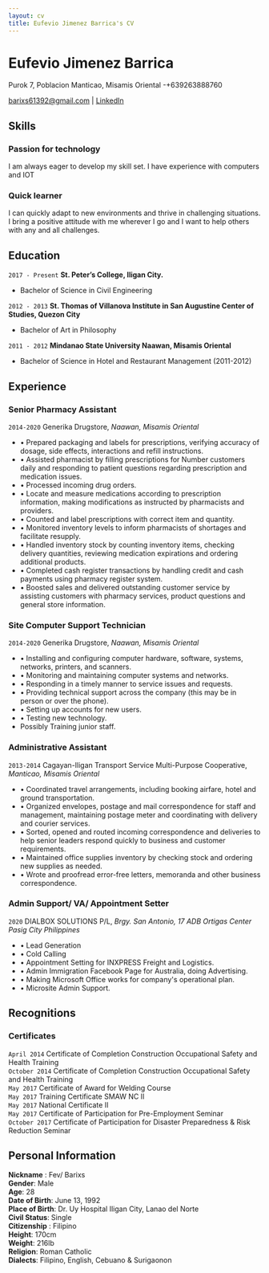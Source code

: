 ```yaml
---
layout: cv
title: Eufevio Jimenez Barrica's CV
---
```

# Eufevio Jimenez Barrica
Purok 7, Poblacion Manticao, Misamis Oriental
-+639263888760

<div id="webaddress">
<a href="barixs61392@gmail.com">barixs61392@gmail.com</a>
| <a href="https://www.linkedin.com/in/eufevio-barrica-62733685/">LinkedIn</a>
</div>


## Skills

### Passion for technology
I am always eager to develop my skill set. I have experience with computers and IOT

### Quick learner
I can quickly adapt to new environments and thrive in challenging situations. I bring a positive attitude with me wherever I go and I want to help others with any and all challenges.


## Education

`2017 - Present`
__St. Peter’s College, Iligan City.__
- Bachelor of Science in Civil Engineering    

`2012 - 2013`
__St. Thomas of Villanova Institute in San Augustine Center of Studies, Quezon City__
- Bachelor of Art in Philosophy

`2011 - 2012`
__Mindanao State University Naawan, Misamis Oriental__
- Bachelor of Science in Hotel and Restaurant Management (2011-2012)



## Experience
### Senior Pharmacy Assistant   
`2014-2020`
Generika Drugstore, *Naawan, Misamis Oriental*
- •	Prepared packaging and labels for prescriptions, verifying accuracy of dosage, side effects, interactions and refill instructions.  
- • Assisted pharmacist by filling prescriptions for Number customers daily and responding to patient questions regarding prescription and medication issues.  
- • Processed incoming drug orders.  
- • Locate and measure medications according to prescription information, making modifications as instructed by pharmacists and providers.  
- • Counted and label prescriptions with correct item and quantity.  
- • Monitored inventory levels to inform pharmacists of shortages and facilitate resupply.  
- • Handled inventory stock by counting inventory items, checking delivery quantities, reviewing medication expirations and ordering additional products.  
- • Completed cash register transactions by handling credit and cash payments using pharmacy register system.  
- • Boosted sales and delivered outstanding customer service by assisting customers with pharmacy services, product questions and general store information.	  		

### Site Computer Support Technician
`2014-2020`
Generika Drugstore, *Naawan, Misamis Oriental*
- • Installing and configuring computer hardware, software, systems, networks, printers, and scanners.  
- • Monitoring and maintaining computer systems and networks.  
- • Responding in a timely manner to service issues and requests.  
- • Providing technical support across the company (this may be in person or over the phone).  
- • Setting up accounts for new users.  
- • Testing new technology.  
- Possibly Training junior staff.  

### Administrative Assistant
`2013-2014`
Cagayan-Iligan Transport Service Multi-Purpose Cooperative, *Manticao, Misamis Oriental*
- • Coordinated travel arrangements, including booking airfare, hotel and ground transportation.  
- • Organized envelopes, postage and mail correspondence for staff and management, maintaining postage meter and coordinating with delivery and courier services.  
- • Sorted, opened and routed incoming correspondence and deliveries to help senior leaders respond quickly to business and customer requirements.  
- • Maintained office supplies inventory by checking stock and ordering new supplies as needed.  
- • Wrote and proofread error-free letters, memoranda and other business correspondence.  

### Admin Support/ VA/ Appointment Setter 
`2020`
DIALBOX SOLUTIONS P/L, *Brgy. San Antonio, 17 ADB Ortigas Center Pasig City Philippines*
- • Lead Generation  
- • Cold Calling  
- • Appointment Setting for INXPRESS Freight and Logistics.  
- • Admin Immigration Facebook Page for Australia, doing Advertising.  
- • Making Microsoft Office works for company's operational plan.  
- • Microsite Admin Support.  

## Recognitions


### Certificates
`April 2014`
Certificate of Completion Construction Occupational Safety and Health Training<br>
`October 2014`
Certificate of Completion Construction Occupational Safety and Health Training<br>
`May 2017`
Certificate of Award for Welding Course<br>
`May 2017`
Training Certificate SMAW NC II<br>
`May 2017`
National Certificate II<br>
`May 2017`
Certificate of Participation for Pre-Employment Seminar<br>
`October 2017`
Certificate of Participation for Disaster Preparedness & Risk Reduction Seminar



## Personal Information
**Nickname**	  :	Fev/ Barixs   
**Gender**:	Male    
**Age**:	28    
**Date of Birth**:	June 13, 1992    
**Place of Birth**:	  	Dr. Uy Hospital Iligan City, Lanao del Norte   
**Civil Status**:	  	Single   
**Citizenship**	:  	Filipino    
**Height**:	170cm    
**Weight**:	216lb   
**Religion**:	 	Roman Catholic  
**Dialects**:   Filipino, English, Cebuano & Surigaonon    


<!-- ### Footer

Last updated: May 2013 -->
